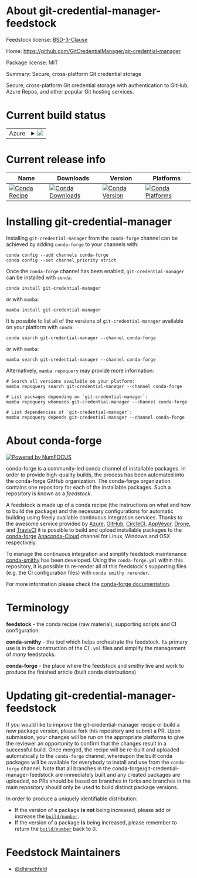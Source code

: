 About git-credential-manager-feedstock
======================================

Feedstock license: [BSD-3-Clause](https://github.com/conda-forge/git-credential-manager-feedstock/blob/main/LICENSE.txt)

Home: https://github.com/GitCredentialManager/git-credential-manager

Package license: MIT

Summary: Secure, cross-platform Git credential storage

Secure, cross-platform Git credential storage with authentication to
GitHub, Azure Repos, and other popular Git hosting services.


Current build status
====================


<table>
    
  <tr>
    <td>Azure</td>
    <td>
      <details>
        <summary>
          <a href="https://dev.azure.com/conda-forge/feedstock-builds/_build/latest?definitionId=17115&branchName=main">
            <img src="https://dev.azure.com/conda-forge/feedstock-builds/_apis/build/status/git-credential-manager-feedstock?branchName=main">
          </a>
        </summary>
        <table>
          <thead><tr><th>Variant</th><th>Status</th></tr></thead>
          <tbody><tr>
              <td>linux_64</td>
              <td>
                <a href="https://dev.azure.com/conda-forge/feedstock-builds/_build/latest?definitionId=17115&branchName=main">
                  <img src="https://dev.azure.com/conda-forge/feedstock-builds/_apis/build/status/git-credential-manager-feedstock?branchName=main&jobName=linux&configuration=linux%20linux_64_" alt="variant">
                </a>
              </td>
            </tr><tr>
              <td>osx_64</td>
              <td>
                <a href="https://dev.azure.com/conda-forge/feedstock-builds/_build/latest?definitionId=17115&branchName=main">
                  <img src="https://dev.azure.com/conda-forge/feedstock-builds/_apis/build/status/git-credential-manager-feedstock?branchName=main&jobName=osx&configuration=osx%20osx_64_" alt="variant">
                </a>
              </td>
            </tr><tr>
              <td>win_64</td>
              <td>
                <a href="https://dev.azure.com/conda-forge/feedstock-builds/_build/latest?definitionId=17115&branchName=main">
                  <img src="https://dev.azure.com/conda-forge/feedstock-builds/_apis/build/status/git-credential-manager-feedstock?branchName=main&jobName=win&configuration=win%20win_64_" alt="variant">
                </a>
              </td>
            </tr>
          </tbody>
        </table>
      </details>
    </td>
  </tr>
</table>

Current release info
====================

| Name | Downloads | Version | Platforms |
| --- | --- | --- | --- |
| [![Conda Recipe](https://img.shields.io/badge/recipe-git--credential--manager-green.svg)](https://anaconda.org/conda-forge/git-credential-manager) | [![Conda Downloads](https://img.shields.io/conda/dn/conda-forge/git-credential-manager.svg)](https://anaconda.org/conda-forge/git-credential-manager) | [![Conda Version](https://img.shields.io/conda/vn/conda-forge/git-credential-manager.svg)](https://anaconda.org/conda-forge/git-credential-manager) | [![Conda Platforms](https://img.shields.io/conda/pn/conda-forge/git-credential-manager.svg)](https://anaconda.org/conda-forge/git-credential-manager) |

Installing git-credential-manager
=================================

Installing `git-credential-manager` from the `conda-forge` channel can be achieved by adding `conda-forge` to your channels with:

```
conda config --add channels conda-forge
conda config --set channel_priority strict
```

Once the `conda-forge` channel has been enabled, `git-credential-manager` can be installed with `conda`:

```
conda install git-credential-manager
```

or with `mamba`:

```
mamba install git-credential-manager
```

It is possible to list all of the versions of `git-credential-manager` available on your platform with `conda`:

```
conda search git-credential-manager --channel conda-forge
```

or with `mamba`:

```
mamba search git-credential-manager --channel conda-forge
```

Alternatively, `mamba repoquery` may provide more information:

```
# Search all versions available on your platform:
mamba repoquery search git-credential-manager --channel conda-forge

# List packages depending on `git-credential-manager`:
mamba repoquery whoneeds git-credential-manager --channel conda-forge

# List dependencies of `git-credential-manager`:
mamba repoquery depends git-credential-manager --channel conda-forge
```


About conda-forge
=================

[![Powered by
NumFOCUS](https://img.shields.io/badge/powered%20by-NumFOCUS-orange.svg?style=flat&colorA=E1523D&colorB=007D8A)](https://numfocus.org)

conda-forge is a community-led conda channel of installable packages.
In order to provide high-quality builds, the process has been automated into the
conda-forge GitHub organization. The conda-forge organization contains one repository
for each of the installable packages. Such a repository is known as a *feedstock*.

A feedstock is made up of a conda recipe (the instructions on what and how to build
the package) and the necessary configurations for automatic building using freely
available continuous integration services. Thanks to the awesome service provided by
[Azure](https://azure.microsoft.com/en-us/services/devops/), [GitHub](https://github.com/),
[CircleCI](https://circleci.com/), [AppVeyor](https://www.appveyor.com/),
[Drone](https://cloud.drone.io/welcome), and [TravisCI](https://travis-ci.com/)
it is possible to build and upload installable packages to the
[conda-forge](https://anaconda.org/conda-forge) [Anaconda-Cloud](https://anaconda.org/)
channel for Linux, Windows and OSX respectively.

To manage the continuous integration and simplify feedstock maintenance
[conda-smithy](https://github.com/conda-forge/conda-smithy) has been developed.
Using the ``conda-forge.yml`` within this repository, it is possible to re-render all of
this feedstock's supporting files (e.g. the CI configuration files) with ``conda smithy rerender``.

For more information please check the [conda-forge documentation](https://conda-forge.org/docs/).

Terminology
===========

**feedstock** - the conda recipe (raw material), supporting scripts and CI configuration.

**conda-smithy** - the tool which helps orchestrate the feedstock.
                   Its primary use is in the construction of the CI ``.yml`` files
                   and simplify the management of *many* feedstocks.

**conda-forge** - the place where the feedstock and smithy live and work to
                  produce the finished article (built conda distributions)


Updating git-credential-manager-feedstock
=========================================

If you would like to improve the git-credential-manager recipe or build a new
package version, please fork this repository and submit a PR. Upon submission,
your changes will be run on the appropriate platforms to give the reviewer an
opportunity to confirm that the changes result in a successful build. Once
merged, the recipe will be re-built and uploaded automatically to the
`conda-forge` channel, whereupon the built conda packages will be available for
everybody to install and use from the `conda-forge` channel.
Note that all branches in the conda-forge/git-credential-manager-feedstock are
immediately built and any created packages are uploaded, so PRs should be based
on branches in forks and branches in the main repository should only be used to
build distinct package versions.

In order to produce a uniquely identifiable distribution:
 * If the version of a package **is not** being increased, please add or increase
   the [``build/number``](https://docs.conda.io/projects/conda-build/en/latest/resources/define-metadata.html#build-number-and-string).
 * If the version of a package **is** being increased, please remember to return
   the [``build/number``](https://docs.conda.io/projects/conda-build/en/latest/resources/define-metadata.html#build-number-and-string)
   back to 0.

Feedstock Maintainers
=====================

* [@dhirschfeld](https://github.com/dhirschfeld/)

